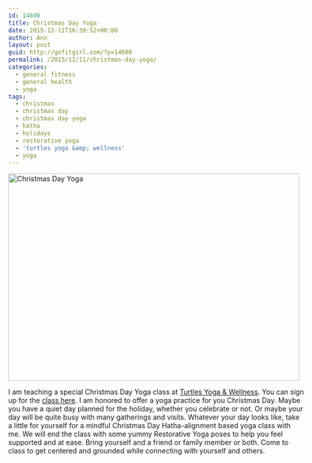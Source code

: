 ```yaml
---
id: 14600
title: Christmas Day Yoga
date: 2015-12-11T16:39:52+00:00
author: Ann
layout: post
guid: http://gofitgirl.com/?p=14600
permalink: /2015/12/11/christmas-day-yoga/
categories:
  - general fitness
  - general health
  - yoga
tags:
  - christmas
  - christmas day
  - christmas day yoga
  - hatha
  - holidays
  - restorative yoga
  - 'turtles yoga &amp; wellness'
  - yoga
---
```

<div id="attachment_14580" style="width: 600px" class="wp-caption aligncenter">
  <a href="http://gofitgirl.com/yoga-classes/christmas-day-yoga/" rel="attachment wp-att-14580"><img class="wp-image-14580 size-large" src="http://gofitgirl.com/wp-content/uploads/2014/06/Christmas-Day-Yoga-1024x728.jpg" alt="Christmas Day Yoga" width="590" height="419" /></a>
  
  <p class="wp-caption-text">
    I am teaching a special Christmas Day Yoga class at <a href="http://www.turtlesyoga.com">Turtles Yoga & Wellness</a>. You can sign up for the <a href="http://www.turtlesyoga.com/class-descriptions/yoga-pilates-schedule/">class here</a>. I am honored to offer a yoga practice for you Christmas Day. Maybe you have a quiet day planned for the holiday, whether you celebrate or not. Or maybe your day will be quite busy with many gatherings and visits. Whatever your day looks like, take a little for yourself for a mindful Christmas Day Hatha-alignment based yoga class with me. We will end the class with some yummy Restorative Yoga poses to help you feel supported and at ease. Bring yourself and a friend or family member or both. Come to class to get centered and grounded while connecting with yourself and others.
  </p>
</div>
